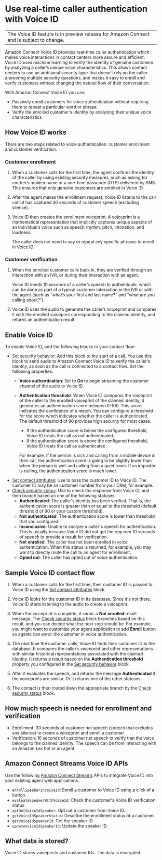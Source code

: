 # Use real\-time caller authentication with Voice ID<a name="voice-id"></a>


|  | 
| --- |
| The Voice ID feature is in preview release for Amazon Connect and is subject to change\. | 

Amazon Connect Voice ID provides real\-time caller authentication which makes voice interactions in contact centers more secure and efficient\. Voice ID uses machine learning to verify the identity of genuine customers by analyzing a caller’s unique voice characteristics\. This allows contact centers to use an additional security layer that doesn’t rely on the caller answering multiple security questions, and makes it easy to enroll and verify customers without changing the natural flow of their conversation\. 

With Amazon Connect Voice ID you can:
+ Passively enroll customers for voice authentication without requiring them to repeat a particular word or phrase\.
+ Verify the enrolled customer's identity by analyzing their unique voice characteristics\.

## How Voice ID works<a name="how-voice-id-works"></a>

There are two steps related to voice authentication: customer enrollment and customer verification\. 

### Customer enrollment<a name="customer-enrollment"></a>

1. When a customer calls for the first time, the agent confirms the identity of the caller by using existing security measures, such as asking for mother’s maiden name or a one\-time passcode \(OTP\) delivered by SMS\. This ensures that only genuine customers are enrolled in Voice ID\. 

1. After the agent makes the enrollment request, Voice ID listens to the call until it has captured 30 seconds of customer speech \(excluding silence\)\. 

1. Voice ID then creates the enrollment voiceprint\. A voiceprint is a mathematical representation that implicitly captures unique aspects of an individual’s voice such as speech rhythm, pitch, intonation, and loudness\. 

   The caller does not need to say or repeat any specific phrases to enroll in Voice ID\.

### Customer verification<a name="customer-verification"></a>

1. When the enrolled customer calls back in, they are verified through an interaction with an IVR, or during their interaction with an agent\. 

   Voice ID needs 10 seconds of a caller’s speech to authenticate, which can be done as part of a typical customer interaction in the IVR or with the agent \(such as "what’s your first and last name?" and "what are you calling about?"\)\.

1. Voice ID uses the audio to generate the caller’s voiceprint and compares it with the enrolled voiceprint corresponding to the claimed identity, and returns an authentication result\.  

## Enable Voice ID<a name="setup-voice-id"></a>

To enable Voice ID, add the following blocks to your contact flow: 
+ [Set security behavior](set-security-behavior.md): Add this block to the start of a call\. You use this block to send audio to Amazon Connect Voice ID to verify the caller's identity, as soon as the call is connected to a contact flow\. Set the following properties:
  + **Voice authentication**: Set to **On** to begin streaming the customer channel of the audio to Voice ID\.
  + **Authentication threshold**: When Voice ID compares the voiceprint of the caller to the enrolled voiceprint of the claimed identity, it generates an authentication score between 0\-100\. This score indicates the confidence of a match\. You can configure a threshold for the score which indicates whether the caller is authenticated\. The default threshold of 90 provides high security for most cases\. 
    + If the authentication score is below the configured threshold, Voice ID treats the call as not authenticated\.
    + If the authentication score is above the configured threshold, Voice ID treats the call as authenticated\.

    For example, if the person is sick and calling from a mobile device in their car, the authentication score is going to be slightly lower than when the person is well and calling from a quiet room\. If an imposter is calling, the authentication score is much lower\.
+ [Set contact attributes](set-contact-attributes.md): Use to pass the customer ID to Voice ID\. The customer ID may be an customer number from your CRM, for example\.
+ [Check security status](check-security-status.md): Use to check the response from Voice ID, and then branch based on one of the following statuses:
  + **Authenticated**: The caller's identity has been verified\. That is, the authentication score is greater than or equal to the threshold \(default threshold of 90 or your custom threshold\)\.
  + **Not authenticated**: The authentication score is lower than threshold that you configured\.
  + **Inconclusive**: Unable to analyze a caller's speech for authentication\. This is usually because Voice ID did not get the required 10 seconds of speech to provide a result for verification\. 
  + **Not enrolled**: The caller has not been enrolled in voice authentication\. When this status is returned, for example, you may want to directly route the call to an agent for enrollment\.
  + **Opted out**: The caller has opted out of voice authentication\.

## Sample Voice ID contact flow<a name="sample-voice-id-flow"></a>

1. When a customer calls for the first time, their customer ID is passed to Voice ID using the [Set contact attributes](set-contact-attributes.md) block\.

1. Voice ID looks for the customer ID in its database\. Since it's not there, Voice ID starts listening to the audio to create a voiceprint\.

   

1. When the voiceprint is complete, it sends a **Not enrolled** result message\. The [Check security status](check-security-status.md) block branches based on this result, and you can decide what the next step should be\. For example, you might want to customize your agent application to add **Enroll** button so agents can enroll the customer in voice authentication\. 

1. The next time the customer calls, Voice ID finds their customer ID in the database\. It compares the caller’s voiceprint and other representations with similar historical representations associated with the claimed identity\. It returns a result based on the **Authentication threshold** property you configured in the [Set security behavior](set-security-behavior.md) block\.

1. After it evaluates the speech, and returns the message **Authenticated** if the voiceprints are similar\. Or it returns one of the other statuses\.

1. The contact is then routed down the appropriate branch by the [Check security status](check-security-status.md) block\.

## How much speech is needed for enrollment and verification<a name="how-long-for-enrollment"></a>
+ Enrollment: 30 seconds of customer net speech \(speech that excludes any silence\) to create a voiceprint and enroll a customer\.
+ Verification: 10 seconds of customer net speech to verify that the voice belongs to the claimed identity\. The speech can be from interacting with an Amazon Lex bot or an agent\.

## Amazon Connect Streams Voice ID APIs<a name="voice-id-apis"></a>

Use the following [Amazon Connect Streams](https://github.com/aws/amazon-connect-streams) APIs to integrate Voice ID into your existing agent web applications\. 
+ `enrollSpeakerInVoiceId`: Enroll a customer to Voice ID using a click of a button\.
+ `evaluateSpeakerWithVoiceId`: Check the customer's Voice ID verification status\. 
+ `optOutVoiceIdSpeaker`: Opt out a customer from Voice ID\.
+ `getVoiceIdSpeakerStatus`: Describe the enrollment status of a customer\.
+ `getVoiceIdSpeakerId`: Get the speaker ID\.
+ `updateVoiceIdSpeakerId`: Update the speaker ID\.

## What data is stored?<a name="voice-id-data-storage"></a>

Voice ID stores voiceprints and customer IDs\. The data is encrypted\.